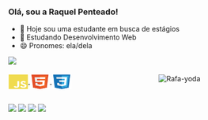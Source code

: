 ### Olá, sou a Raquel Penteado!

- 🔭 Hoje sou uma estudante em busca de estágios
- 🌱 Estudando Desenvolvimento Web
- 😄 Pronomes: ela/dela

 <div>
  <a href="https://github.com/RaquelPenteado">
<!--   <img height="150em" src="https://github-readme-stats.vercel.app/api?username=RaquelPenteado&show_icons=true&theme=dracula&include_all_commits=true&count_private=true"/> -->
  <img height="150em" src="https://github-readme-stats.vercel.app/api/top-langs/?username=RaquelPenteado&layout=compact&langs_count=7&theme=dracula"/>
</div>
  
  <div style="display: inline_block"><br>
  <img align="center" alt="Rafa-Js" height="30" width="40" src="https://raw.githubusercontent.com/devicons/devicon/master/icons/javascript/javascript-plain.svg">
  <img align="center" alt="Rafa-HTML" height="30" width="40" src="https://raw.githubusercontent.com/devicons/devicon/master/icons/html5/html5-original.svg">
  <img align="center" alt="Rafa-CSS" height="30" width="40" src="https://raw.githubusercontent.com/devicons/devicon/master/icons/css3/css3-original.svg">
     <img align="right" width="200px" alt="Rafa-yoda" src="https://i.picasion.com/pic91/556babe6d20983d658ebcf90ef9e839b.gif">
</div>  
  
  ##
  <div>
  <a href="https://instagram.com/raquel_penteado" target="_blank"><img src="https://img.shields.io/badge/-Instagram-%23E4405F?style=for-the-badge&logo=instagram&logoColor=white" target="_blank"></a>
 <a href="https://twitter.com/raquelpenteado" target="_blank"><img src="https://img.shields.io/badge/Twitter-1DA1F2?style=for-the-badge&logo=twitter&logoColor=white" target="_blank"></a> 
  <a href = "mailto:penteadoraquel@yahoo.com.br"><img src="https://img.shields.io/badge/-Gmail-%23333?style=for-the-badge&logo=gmail&logoColor=white" target="_blank"></a>
  <a href="linkedin.com/in/raquelpenteado/" target="_blank"><img src="https://img.shields.io/badge/-LinkedIn-%230077B5?style=for-the-badge&logo=linkedin&logoColor=white" target="_blank"></a> 
  </div>
  
   
